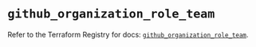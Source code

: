 # `github_organization_role_team`

Refer to the Terraform Registry for docs: [`github_organization_role_team`](https://registry.terraform.io/providers/integrations/github/6.7.1/docs/resources/organization_role_team).
